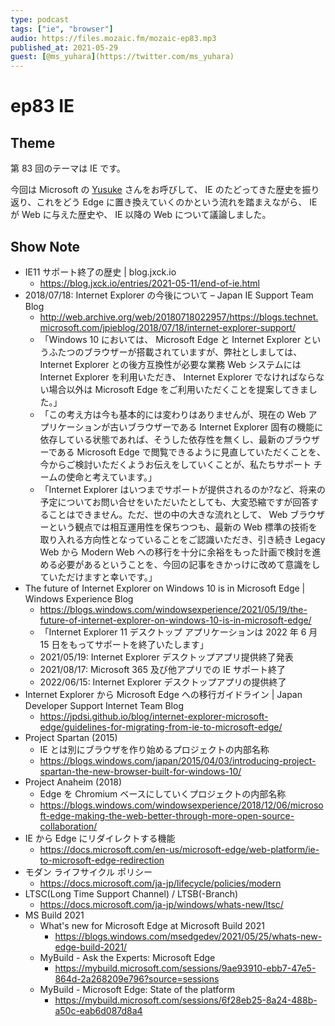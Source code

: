 ```yaml
---
type: podcast
tags: ["ie", "browser"]
audio: https://files.mozaic.fm/mozaic-ep83.mp3
published_at: 2021-05-29
guest: [@ms_yuhara](https://twitter.com/ms_yuhara)
---
```


# ep83 IE

## Theme

第 83 回のテーマは IE です。

今回は Microsoft の [Yusuke](https://twitter.com/ms_yuhara) さんをお呼びして、 IE のたどってきた歴史を振り返り、これをどう Edge に置き換えていくのかという流れを踏まえながら、 IE が Web に与えた歴史や、 IE 以降の Web について議論しました。


## Show Note

- IE11 サポート終了の歴史 | blog.jxck.io
  - https://blog.jxck.io/entries/2021-05-11/end-of-ie.html
- 2018/07/18: Internet Explorer の今後について – Japan IE Support Team Blog
  - http://web.archive.org/web/20180718022957/https://blogs.technet.microsoft.com/jpieblog/2018/07/18/internet-explorer-support/
  - 「Windows 10 においては、 Microsoft Edge と Internet Explorer というふたつのブラウザーが搭載されていますが、弊社としましては、 Internet Explorer との後方互換性が必要な業務 Web システムには Internet Explorer を利用いただき、 Internet Explorer でなければならない場合以外は Microsoft Edge をご利用いただくことを提案してきました。」
  - 「この考え方は今も基本的には変わりはありませんが、現在の Web アプリケーションが古いブラウザーである Internet Explorer 固有の機能に依存している状態であれば、そうした依存性を無くし、最新のブラウザーである Microsoft Edge で閲覧できるように見直していただくことを、今からご検討いただくようお伝えをしていくことが、私たちサポート チームの使命と考えています。」
  - 「Internet Explorer はいつまでサポートが提供されるのか?など、将来の予定についてお問い合せをいただいたとしても、大変恐縮ですが回答することはできません。ただ、世の中の大きな流れとして、 Web ブラウザーという観点では相互運用性を保ちつつも、最新の Web 標準の技術を取り入れる方向性となっていることをご認識いただき、引き続き Legacy Web から Modern Web への移行を十分に余裕をもった計画で検討を進める必要があるということを、今回の記事をきかっけに改めて意識をしていただけますと幸いです。」
- The future of Internet Explorer on Windows 10 is in Microsoft Edge | Windows Experience Blog
  - https://blogs.windows.com/windowsexperience/2021/05/19/the-future-of-internet-explorer-on-windows-10-is-in-microsoft-edge/
  - 「Internet Explorer 11 デスクトップ アプリケーションは 2022 年 6 月 15 日をもってサポートを終了いたします」
  - 2021/05/19: Internet Explorer デスクトップアプリ提供終了発表
  - 2021/08/17: Microsoft 365 及び他アプリでの IE サポート終了
  - 2022/06/15: Internet Explorer デスクトップアプリの提供終了
- Internet Explorer から Microsoft Edge への移行ガイドライン | Japan Developer Support Internet Team Blog
  - https://jpdsi.github.io/blog/internet-explorer-microsoft-edge/guidelines-for-migrating-from-ie-to-microsoft-edge/
- Project Spartan (2015)
  - IE とは別にブラウザを作り始めるプロジェクトの内部名称
  - https://blogs.windows.com/japan/2015/04/03/introducing-project-spartan-the-new-browser-built-for-windows-10/
- Project Anaheim (2018)
  - Edge を Chromium ベースにしていくプロジェクトの内部名称
  - https://blogs.windows.com/windowsexperience/2018/12/06/microsoft-edge-making-the-web-better-through-more-open-source-collaboration/
- IE から Edge にリダイレクトする機能
  - https://docs.microsoft.com/en-us/microsoft-edge/web-platform/ie-to-microsoft-edge-redirection
- モダン ライフサイクル ポリシー
  - https://docs.microsoft.com/ja-jp/lifecycle/policies/modern
- LTSC(Long Time Support Channel) / LTSB(-Branch)
  - https://docs.microsoft.com/ja-jp/windows/whats-new/ltsc/
- MS Build 2021
  - What's new for Microsoft Edge at Microsoft Build 2021
    - https://blogs.windows.com/msedgedev/2021/05/25/whats-new-edge-build-2021/
  - MyBuild - Ask the Experts: Microsoft Edge
    - https://mybuild.microsoft.com/sessions/9ae93910-ebb7-47e5-864d-2a268209e796?source=sessions
  - MyBuild - Microsoft Edge: State of the platform
    - https://mybuild.microsoft.com/sessions/6f28eb25-8a24-488b-a50c-eab6d087d8a4